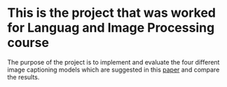 # This is the project that was worked for Languag and Image Processing course

The purpose of the project is to implement and evaluate the four different image captioning models which are suggested in this [paper](https://github.com/AbGunay/lang_img_processing/blob/master/1703.09137.pdf)  and compare the results.
